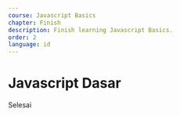 ```yaml
---
course: Javascript Basics
chapter: Finish
description: Finish learning Javascript Basics.
order: 2
language: id
---
```


# Javascript Dasar

Selesai
